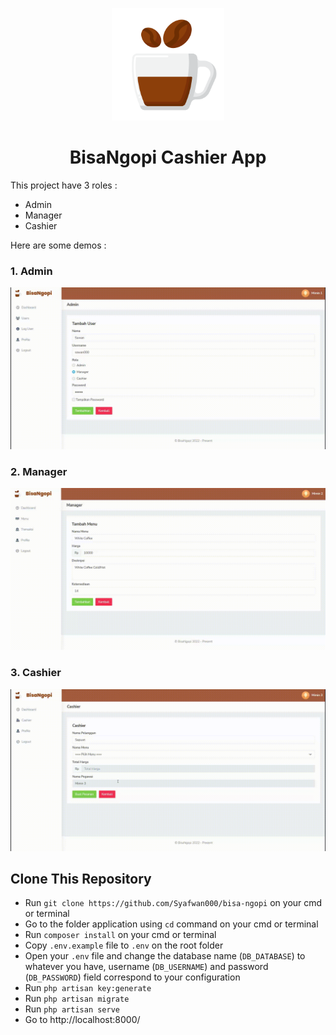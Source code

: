 <p align="center">
    <img src="public/img/logo.png" width="180px">
</p>

<h1 align="center">
    BisaNgopi Cashier App
</h1>

<p>
    This project have 3 roles :
</p>

- Admin
- Manager
- Cashier

Here are some demos :

<h3>1. Admin</h3>

<img src="public/img/admin-demo.gif">

<h3>2. Manager</h3>

<img src="public/img/manager-demo.gif">

<h3>3. Cashier</h3>

<img src="public/img/cashier-demo.gif">

## Clone This Repository

- Run `git clone https://github.com/Syafwan000/bisa-ngopi` on your cmd or terminal
- Go to the folder application using `cd` command on your cmd or terminal
- Run `composer install` on your cmd or terminal
- Copy `.env.example` file to `.env` on the root folder
- Open your `.env` file and change the database name (`DB_DATABASE`) to whatever you have, username (`DB_USERNAME`) and password (`DB_PASSWORD`) field correspond to your configuration
- Run `php artisan key:generate`
- Run `php artisan migrate`
- Run `php artisan serve`
- Go to http://localhost:8000/
